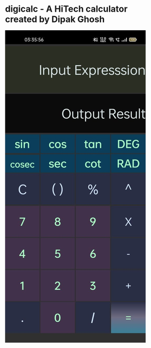 # digicalc - A HiTech calculator created by Dipak Ghosh
<img src="https://github.com/DGreat49251/digicalc/blob/e8acb494e723ee95a42ffe51f751f16034b46415/preview.png">
